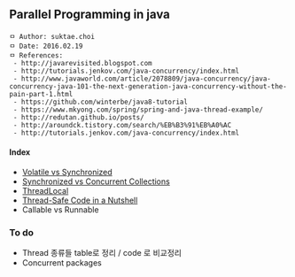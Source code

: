 ## Parallel Programming in java

```
ㅁ Author: suktae.choi
ㅁ Date: 2016.02.19
ㅁ References:
 - http://javarevisited.blogspot.com
 - http://tutorials.jenkov.com/java-concurrency/index.html
 - http://www.javaworld.com/article/2078809/java-concurrency/java-concurrency-java-101-the-next-generation-java-concurrency-without-the-pain-part-1.html
 - https://github.com/winterbe/java8-tutorial
 - https://www.mkyong.com/spring/spring-and-java-thread-example/
 - http://redutan.github.io/posts/
 - http://aroundck.tistory.com/search/%EB%B3%91%EB%A0%AC
 - http://tutorials.jenkov.com/java-concurrency/index.html
```

#### Index
- [Volatile vs Synchronized](https://github.com/agongi/study/tree/master/parallel-programming/volatile-synchronized/)
- [Synchronized vs Concurrent Collections](https://github.com/agongi/study/tree/master/parallel-programming/synchronized-concurrent/)
- [ThreadLocal](https://github.com/agongi/study/tree/master/parallel-programming/threadlocal/)
- [Thread-Safe Code in a Nutshell](https://github.com/agongi/study/tree/master/parallel-programming/thread-safe/)
- Callable vs Runnable

### To do
- Thread 종류들 table로 정리 / code 로 비교정리
- Concurrent packages
